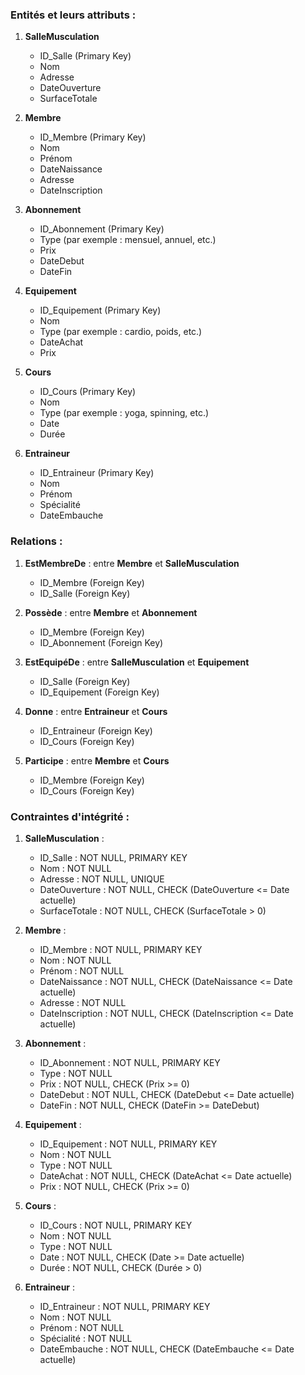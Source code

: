 ### Entités et leurs attributs :

1. **SalleMusculation**
   - ID_Salle (Primary Key)
   - Nom
   - Adresse
   - DateOuverture
   - SurfaceTotale

2. **Membre**
   - ID_Membre (Primary Key)
   - Nom
   - Prénom
   - DateNaissance
   - Adresse
   - DateInscription

3. **Abonnement**
   - ID_Abonnement (Primary Key)
   - Type (par exemple : mensuel, annuel, etc.)
   - Prix
   - DateDebut
   - DateFin

4. **Equipement**
   - ID_Equipement (Primary Key)
   - Nom
   - Type (par exemple : cardio, poids, etc.)
   - DateAchat
   - Prix

5. **Cours**
   - ID_Cours (Primary Key)
   - Nom
   - Type (par exemple : yoga, spinning, etc.)
   - Date
   - Durée

6. **Entraineur**
   - ID_Entraineur (Primary Key)
   - Nom
   - Prénom
   - Spécialité
   - DateEmbauche

### Relations :

1. **EstMembreDe** : entre **Membre** et **SalleMusculation**
   - ID_Membre (Foreign Key)
   - ID_Salle (Foreign Key)

2. **Possède** : entre **Membre** et **Abonnement**
   - ID_Membre (Foreign Key)
   - ID_Abonnement (Foreign Key)

3. **EstEquipéDe** : entre **SalleMusculation** et **Equipement**
   - ID_Salle (Foreign Key)
   - ID_Equipement (Foreign Key)

4. **Donne** : entre **Entraineur** et **Cours**
   - ID_Entraineur (Foreign Key)
   - ID_Cours (Foreign Key)

5. **Participe** : entre **Membre** et **Cours**
   - ID_Membre (Foreign Key)
   - ID_Cours (Foreign Key)

### Contraintes d'intégrité :

1. **SalleMusculation** :
   - ID_Salle : NOT NULL, PRIMARY KEY
   - Nom : NOT NULL
   - Adresse : NOT NULL, UNIQUE
   - DateOuverture : NOT NULL, CHECK (DateOuverture <= Date actuelle)
   - SurfaceTotale : NOT NULL, CHECK (SurfaceTotale > 0)

2. **Membre** :
   - ID_Membre : NOT NULL, PRIMARY KEY
   - Nom : NOT NULL
   - Prénom : NOT NULL
   - DateNaissance : NOT NULL, CHECK (DateNaissance <= Date actuelle)
   - Adresse : NOT NULL
   - DateInscription : NOT NULL, CHECK (DateInscription <= Date actuelle)

3. **Abonnement** :
   - ID_Abonnement : NOT NULL, PRIMARY KEY
   - Type : NOT NULL
   - Prix : NOT NULL, CHECK (Prix >= 0)
   - DateDebut : NOT NULL, CHECK (DateDebut <= Date actuelle)
   - DateFin : NOT NULL, CHECK (DateFin >= DateDebut)

4. **Equipement** :
   - ID_Equipement : NOT NULL, PRIMARY KEY
   - Nom : NOT NULL
   - Type : NOT NULL
   - DateAchat : NOT NULL, CHECK (DateAchat <= Date actuelle)
   - Prix : NOT NULL, CHECK (Prix >= 0)

5. **Cours** :
   - ID_Cours : NOT NULL, PRIMARY KEY
   - Nom : NOT NULL
   - Type : NOT NULL
   - Date : NOT NULL, CHECK (Date >= Date actuelle)
   - Durée : NOT NULL, CHECK (Durée > 0)

6. **Entraineur** :
   - ID_Entraineur : NOT NULL, PRIMARY KEY
   - Nom : NOT NULL
   - Prénom : NOT NULL
   - Spécialité : NOT NULL
   - DateEmbauche : NOT NULL, CHECK (DateEmbauche <= Date actuelle)
